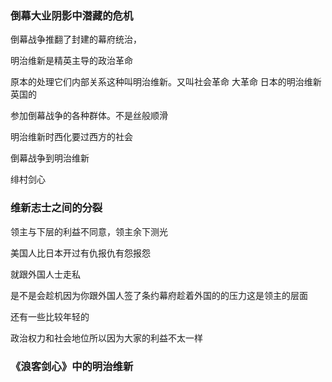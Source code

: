 ### 倒幕大业阴影中潜藏的危机

倒幕战争推翻了封建的幕府统治，

明治维新是精英主导的政治革命

原本的处理它们内部关系这种叫明治维新。又叫社会革命 大革命 日本的明治维新英国的

参加倒幕战争的各种群体。不是丝般顺滑

明治维新时西化要过西方的社会

倒幕战争到明治维新

绯村剑心

### 维新志士之间的分裂

领主与下层的利益不同意，领主余下测光

美国人比日本开过有仇报仇有怨报怨

就跟外国人士走私

是不是会趁机因为你跟外国人签了条约幕府趁着外国的的压力这是领主的层面

还有一些比较年轻的

政治权力和社会地位所以因为大家的利益不太一样

### 《浪客剑心》中的明治维新

